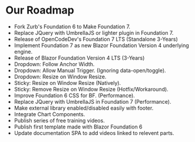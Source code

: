 # Our Roadmap
- Fork Zurb's Foundation 6 to Make Foundation 7.
- Replace JQuery with UmbrellaJS or lighter plugin in Foundation 7.
- Release of OpenCodeDev's Foundation 7 LTS (Standalone 3-Years)
- Implement Foundation 7 as new Blazor Foundation Version 4 underlying engine.
- Release of Blazor Foundation Version 4 LTS (3-Years)
- Dropdown: Follow Anchor Width.
- Dropdown: Allow Manual Trigger. (Ignoring data-open/toggle).
- Dropdown: Resize on Window Resize.
- Sticky: Resize on Window Resize (Natively).
- Sticky: Remove Resize on Window Resize (Hotfix/Workaround).
- Improve Foundation 6 CSS for BF. (Performance).
- Replace JQuery with UmbrellaJS in Foundation 7 (Performance).
- Make external library enabled/disabled easily with footer.
- Integrate Chart Components.
- Publish series of free training videos.
- Publish first template made with Blazor Foundation 6
- Update documentation SPA to add videos linked to relevent parts.
